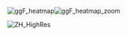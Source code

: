 ![ggF_heatmap](https://github.com/user-attachments/assets/28f6092f-cdb5-4bb4-ac21-e96c8902fd6f)![ggF_heatmap_zoom](https://github.com/user-attachments/assets/02dd5dee-fdf3-4b92-99ad-4b026dbf22f1)

![ZH_HighRes](https://github.com/user-attachments/assets/de2a2f8c-8434-47db-90db-41e9ab1387bc)
